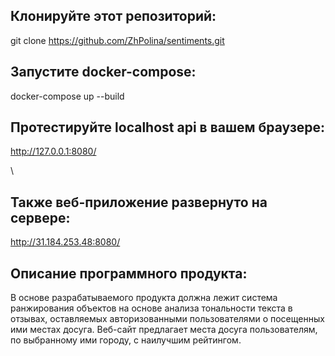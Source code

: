 ## Клонируйте этот репозиторий:

git clone https://github.com/ZhPolina/sentiments.git

## Запустите docker-compose:

docker-compose up --build

## Протестируйте localhost api в вашем браузере:

http://127.0.0.1:8080/

\
## Также веб-приложение развернуто на сервере:
http://31.184.253.48:8080/

## Описание программного продукта:

В основе разрабатываемого продукта должна лежит система ранжирования объектов на основе анализа тональности текста в отзывах, оставляемых авторизованными пользователями о посещенных ими местах досуга. Веб-сайт предлагает места досуга пользователям, по выбранному ими городу, с наилучшим рейтингом.
